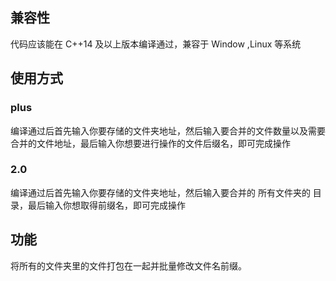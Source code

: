 ## 兼容性

代码应该能在 C++14 及以上版本编译通过，兼容于 Window ,Linux 等系统

## 使用方式

### plus

编译通过后首先输入你要存储的文件夹地址，然后输入要合并的文件数量以及需要合并的文件地址，最后输入你想要进行操作的文件后缀名，即可完成操作

### 2.0

编译通过后首先输入你要存储的文件夹地址，然后输入要合并的 所有文件夹的 目录，最后输入你想取得前缀名，即可完成操作

## 功能

将所有的文件夹里的文件打包在一起并批量修改文件名前缀。